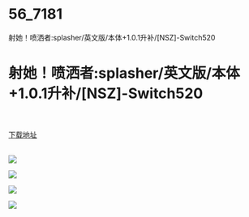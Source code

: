# 56_7181
射她！喷洒者:splasher/英文版/本体+1.0.1升补/[NSZ]-Switch520
# 射她！喷洒者:splasher/英文版/本体+1.0.1升补/[NSZ]-Switch520
 <br/></br>
[下载地址](https://www.switch520.cc/article/7181 "下载地址")
<br/></br>

<p><span><strong><img src="https://www.switch520.cc/muke_img/upload_art_editor_20201106-1_110462bb69fcbda68d30ca622cd5ad89.jpg"></strong></span></p>
<p><span><strong><img src="https://www.switch520.cc/muke_img/upload_art_editor_20201106-1_63d3734a0fd4baad04a5fb0069c3cce8.jpg"></strong></span></p>
<p><span><strong><img src="https://www.switch520.cc/muke_img/upload_art_editor_20201106-1_bbafa66d03aeb8fe71e3b7665bb73d86.jpg"></strong></span></p>
<p><span><strong><img src="https://www.switch520.cc/muke_img/upload_art_editor_20201106-1_570bbbfe88addc61f8c1564b58181975.jpg"></strong></span></p>
<p></p>
